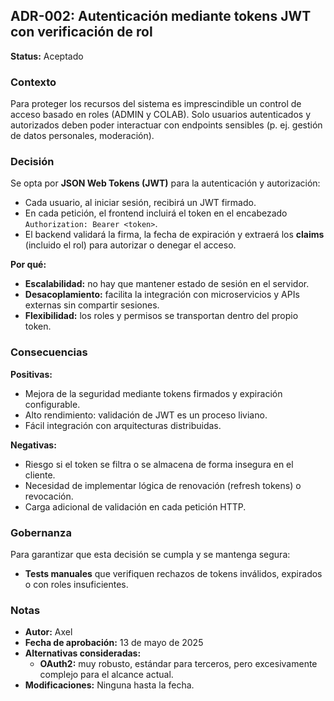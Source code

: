 ## ADR-002: Autenticación mediante tokens JWT con verificación de rol

**Status:** Aceptado

### Contexto

Para proteger los recursos del sistema es imprescindible un control de acceso basado en roles (ADMIN y COLAB).
Solo usuarios autenticados y autorizados deben poder interactuar con endpoints sensibles (p. ej. gestión de datos personales, moderación).

### Decisión

Se opta por **JSON Web Tokens (JWT)** para la autenticación y autorización:

* Cada usuario, al iniciar sesión, recibirá un JWT firmado.
* En cada petición, el frontend incluirá el token en el encabezado `Authorization: Bearer <token>`.
* El backend validará la firma, la fecha de expiración y extraerá los **claims** (incluido el rol) para autorizar o denegar el acceso.

**Por qué:**

* **Escalabilidad:** no hay que mantener estado de sesión en el servidor.
* **Desacoplamiento:** facilita la integración con microservicios y APIs externas sin compartir sesiones.
* **Flexibilidad:** los roles y permisos se transportan dentro del propio token.

### Consecuencias

**Positivas:**

* Mejora de la seguridad mediante tokens firmados y expiración configurable.
* Alto rendimiento: validación de JWT es un proceso liviano.
* Fácil integración con arquitecturas distribuidas.

**Negativas:**

* Riesgo si el token se filtra o se almacena de forma insegura en el cliente.
* Necesidad de implementar lógica de renovación (refresh tokens) o revocación.
* Carga adicional de validación en cada petición HTTP.

### Gobernanza

Para garantizar que esta decisión se cumpla y se mantenga segura:

* **Tests manuales** que verifiquen rechazos de tokens inválidos, expirados o con roles insuficientes.

### Notas

* **Autor:** Axel
* **Fecha de aprobación:** 13 de mayo de 2025
* **Alternativas consideradas:**
  * **OAuth2:** muy robusto, estándar para terceros, pero excesivamente complejo para el alcance actual.
* **Modificaciones:** Ninguna hasta la fecha.
